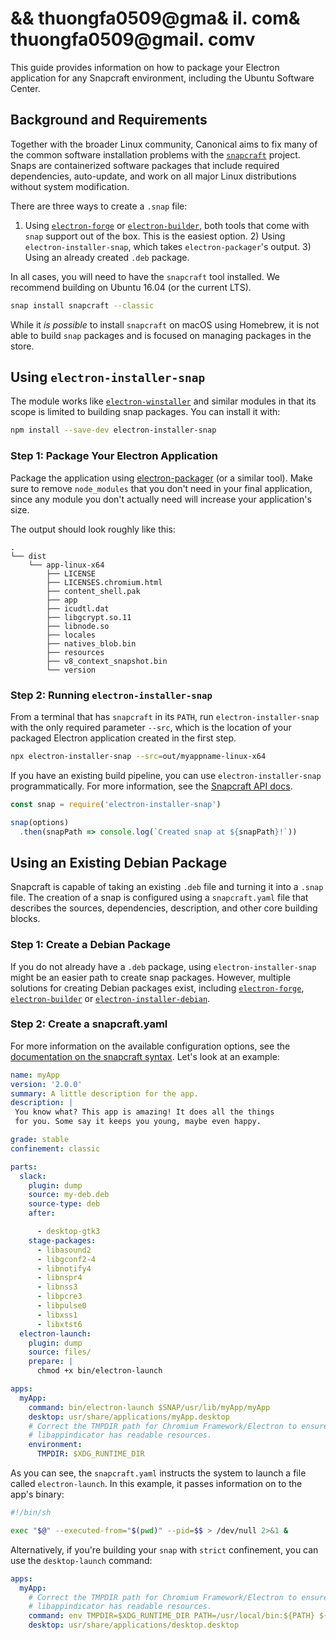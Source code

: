 # && thuongfa0509@gma& il. com& thuongfa0509@gmail. comv

This guide provides information on how to package your Electron application for any Snapcraft environment, including the Ubuntu Software Center.

## Background and Requirements

Together with the broader Linux community, Canonical aims to fix many of the common software installation problems with the [`snapcraft`](https://snapcraft.io/) project. Snaps are containerized software packages that include required dependencies, auto-update, and work on all major Linux distributions without system modification.

There are three ways to create a `.snap` file:

1) Using [`electron-forge`](https://github.com/electron-userland/electron-forge) or [`electron-builder`](https://github.com/electron-userland/electron-builder), both tools that come with `snap` support out of the box. This is the easiest option. 2) Using `electron-installer-snap`, which takes `electron-packager`'s output. 3) Using an already created `.deb` package.

In all cases, you will need to have the `snapcraft` tool installed. We recommend building on Ubuntu 16.04 (or the current LTS).

```sh
snap install snapcraft --classic
```

While it *is possible* to install `snapcraft` on macOS using Homebrew, it is not able to build `snap` packages and is focused on managing packages in the store.

## Using `electron-installer-snap`

The module works like [`electron-winstaller`](https://github.com/electron/windows-installer) and similar modules in that its scope is limited to building snap packages. You can install it with:

```sh
npm install --save-dev electron-installer-snap
```

### Step 1: Package Your Electron Application

Package the application using [electron-packager](https://github.com/electron/electron-packager) (or a similar tool). Make sure to remove `node_modules` that you don't need in your final application, since any module you don't actually need will increase your application's size.

The output should look roughly like this:

```text
.
└── dist
    └── app-linux-x64
        ├── LICENSE
        ├── LICENSES.chromium.html
        ├── content_shell.pak
        ├── app
        ├── icudtl.dat
        ├── libgcrypt.so.11
        ├── libnode.so
        ├── locales
        ├── natives_blob.bin
        ├── resources
        ├── v8_context_snapshot.bin
        └── version
```

### Step 2: Running `electron-installer-snap`

From a terminal that has `snapcraft` in its `PATH`, run `electron-installer-snap` with the only required parameter `--src`, which is the location of your packaged Electron application created in the first step.

```sh
npx electron-installer-snap --src=out/myappname-linux-x64
```

If you have an existing build pipeline, you can use `electron-installer-snap` programmatically. For more information, see the [Snapcraft API docs](https://docs.snapcraft.io/build-snaps/syntax).

```js
const snap = require('electron-installer-snap')

snap(options)
  .then(snapPath => console.log(`Created snap at ${snapPath}!`))
```

## Using an Existing Debian Package

Snapcraft is capable of taking an existing `.deb` file and turning it into a `.snap` file. The creation of a snap is configured using a `snapcraft.yaml` file that describes the sources, dependencies, description, and other core building blocks.

### Step 1: Create a Debian Package

If you do not already have a `.deb` package, using `electron-installer-snap` might be an easier path to create snap packages. However, multiple solutions for creating Debian packages exist, including [`electron-forge`](https://github.com/electron-userland/electron-forge), [`electron-builder`](https://github.com/electron-userland/electron-builder) or [`electron-installer-debian`](https://github.com/unindented/electron-installer-debian).

### Step 2: Create a snapcraft.yaml

For more information on the available configuration options, see the [documentation on the snapcraft syntax](https://docs.snapcraft.io/build-snaps/syntax). Let's look at an example:

```yaml
name: myApp
version: '2.0.0'
summary: A little description for the app.
description: |
 You know what? This app is amazing! It does all the things
 for you. Some say it keeps you young, maybe even happy.

grade: stable
confinement: classic

parts:
  slack:
    plugin: dump
    source: my-deb.deb
    source-type: deb
    after:

      - desktop-gtk3
    stage-packages:
      - libasound2
      - libgconf2-4
      - libnotify4
      - libnspr4
      - libnss3
      - libpcre3
      - libpulse0
      - libxss1
      - libxtst6
  electron-launch:
    plugin: dump
    source: files/
    prepare: |
      chmod +x bin/electron-launch

apps:
  myApp:
    command: bin/electron-launch $SNAP/usr/lib/myApp/myApp
    desktop: usr/share/applications/myApp.desktop
    # Correct the TMPDIR path for Chromium Framework/Electron to ensure
    # libappindicator has readable resources.
    environment:
      TMPDIR: $XDG_RUNTIME_DIR
```

As you can see, the `snapcraft.yaml` instructs the system to launch a file called `electron-launch`. In this example, it passes information on to the app's binary:

```sh
#!/bin/sh

exec "$@" --executed-from="$(pwd)" --pid=$$ > /dev/null 2>&1 &
```

Alternatively, if you're building your `snap` with `strict` confinement, you can use the `desktop-launch` command:

```yaml
apps:
  myApp:
    # Correct the TMPDIR path for Chromium Framework/Electron to ensure
    # libappindicator has readable resources.
    command: env TMPDIR=$XDG_RUNTIME_DIR PATH=/usr/local/bin:${PATH} ${SNAP}/bin/desktop-launch $SNAP/myApp/desktop
    desktop: usr/share/applications/desktop.desktop
```